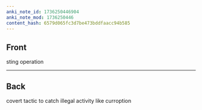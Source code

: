 ```yaml
---
anki_note_id: 1736250446904
anki_note_mod: 1736250446
content_hash: 6579d065fc3d7be473bddfaacc94b585
---
```


## Front

sting operation

<hr/>

## Back

covert tactic to catch illegal activity like curroption